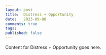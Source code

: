 ```yaml
---
layout: post
title:  Distress + Opportunity
date:   2023-09-08
comments: true
tags: 
published: false
---
```

 
Content for Distress + Opportunity goes here.
 
